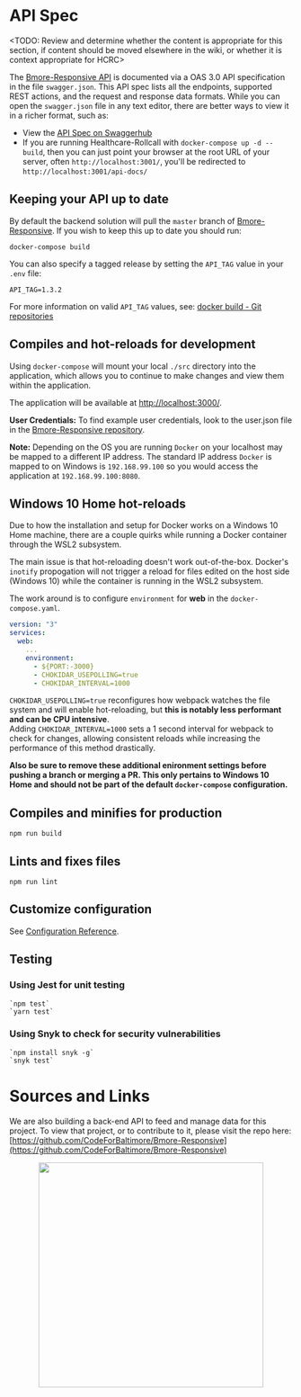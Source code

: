 # API Spec

<TODO: Review and determine whether the content is appropriate for this section, if content should be moved elsewhere in the wiki, or whether it is context appropriate for HCRC>

The [Bmore-Responsive API](https://codeforbaltimore.github.io/Bmore-Responsive/) is documented via a OAS 3.0 API specification in the file `swagger.json`. This API spec lists all the endpoints, supported REST actions, and the request and response data formats. While you can open the `swagger.json` file in any text editor, there are better ways to view it in a richer format, such as:

- View the [API Spec on Swaggerhub](https://app.swaggerhub.com/apis/codeforbaltimore/bmoreResponsive)
- If you are running Healthcare-Rollcall with `docker-compose up -d --build`, then you can just point your browser at the root URL of your server, often `http://localhost:3001/`, you'll be redirected to `http://localhost:3001/api-docs/`

## Keeping your API up to date

By default the backend solution will pull the `master` branch of [Bmore-Responsive](https://github.com/CodeForBaltimore/Bmore-Responsive). If you wish to keep this up to date you should run:

```shell
docker-compose build
```

You can also specify a tagged release by setting the `API_TAG` value in your `.env` file:

```shell
API_TAG=1.3.2
```

For more information on valid `API_TAG` values, see: [docker build - Git repositories](https://docs.docker.com/engine/reference/commandline/build/#git-repositories)

## Compiles and hot-reloads for development

Using `docker-compose` will mount your local `./src` directory into the application, which allows you to continue to make changes and view them within the application.

The application will be available at [http://localhost:3000/](http://localhost:3000/).

**User Credentials:** To find example user credentials, look to the user.json file in the [Bmore-Responsive repository](https://github.com/CodeForBaltimore/Bmore-Responsive).

**Note:** Depending on the OS you are running `Docker` on your localhost may be mapped to a different IP address. The standard IP address `Docker` is mapped to on Windows is `192.168.99.100` so you would access the application at `192.168.99.100:8080`.

## Windows 10 Home hot-reloads

Due to how the installation and setup for Docker works on a Windows 10 Home machine, there are a couple quirks while running a Docker container through the WSL2 subsystem.

The main issue is that hot-reloading doesn't work out-of-the-box. Docker's `inotify` propogation will not trigger a reload for files edited on the host side (Windows 10) while the container is running in the WSL2 subsystem.

The work around is to configure `environment` for **web** in the `docker-compose.yaml`.

```yaml
version: "3"
services:
  web:
    ...
    environment:
      - ${PORT:-3000}
      - CHOKIDAR_USEPOLLING=true
      - CHOKIDAR_INTERVAL=1000
```
`CHOKIDAR_USEPOLLING=true` reconfigures how webpack watches the file system and will enable hot-reloading, but **this is notably less performant and can be CPU intensive**.  
Adding `CHOKIDAR_INTERVAL=1000` sets
a 1 second interval for webpack to check for changes, allowing consistent reloads while increasing the performance of this method drastically.

**Also be sure to remove these additional enironment settings before pushing a branch or merging a PR. This only pertains to Windows 10 Home and should not be part of the default `docker-compose` configuration.**

## Compiles and minifies for production

```shell
npm run build
```

## Lints and fixes files

```shell
npm run lint
```

## Customize configuration

See [Configuration Reference](https://cli.vuejs.org/config/).

<!-- # Using this product

How would someone use this product? Give a few examples here. -->

## Testing

### Using Jest for unit testing

```shell
`npm test`
`yarn test`
```

### Using Snyk to check for security vulnerabilities

```shell
`npm install snyk -g`
`snyk test`
```

# Sources and Links

We are also building a back-end API to feed and manage data for this project. To view that project, or to contribute to it, please visit the repo here: [https://github.com/CodeForBaltimore/Bmore-Responsive](https://github.com/CodeForBaltimore/Bmore-Responsive)
<p align="center">
  <img src="docs/img/CfB.png" width="400">
</p>